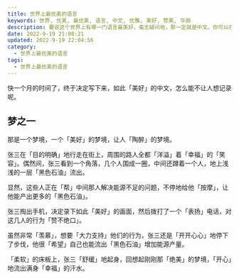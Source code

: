```yaml
---
title: 世界上最优美的语言
keywords: 世界, 优美, 最优美, 语言, 中文, 优雅, 美好, 赞美, 华丽
description: 要说这个世界上有哪一门语言最美好，毫无疑问地，那一定就是中文。你可以在这里找到世间一切美好形容的词汇，更妙的是，你完全找不到任何￿￿的词汇。如此，还有比中文更加美好的语言吗？
date: 2022-9-19 21:08:21
updated: 2022-9-19 22:04:56
category:
  - 世界上最优美的语言
tags:
  - 世界上最优美的语言
---
```


快一个月的时间了，终于决定写下来，如此「美好」的中文，怎么能不让人想记录呢。

## 梦之一

那是一个梦境，一个「美好」的梦境，让人「陶醉」的梦境。

张三在「目的明确」地行走在街上，周围的路人全都「洋溢」着「幸福」的「笑容」。偶然间，张三看到一个角落，几个人围成一圈，中间还蹲着一个人，地上浅浅的一层「黑色石油」流出。

显然，这些人正在「帮」中间那人解决能源不足的问题，不停地给他「按摩」，让他能产出更多的「黑色石油」。

张三掏出手机，决定录下如此「美好」的画面，然后拨打了一个「表扬」电话，对这几人的行为「赞不绝口」。

虽然非常「羡慕」，想要「大力支持」他们的行为，张三还是「开开心心」地停下了步伐，他很「希望」自己也能流出「黑色石油」增加能源产量。

「柔软」的床板上，张三「舒缓」地起身，回想起刚刚那「绝美」的梦境，「开心」地流出满身「幸福」的汗水。
